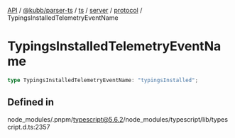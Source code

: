 [API](../../../../../../../../../packages.md) / [@kubb/parser-ts](../../../../../../../index.md) / [ts](../../../../../index.md) / [server](../../../index.md) / [protocol](../index.md) / TypingsInstalledTelemetryEventName

# TypingsInstalledTelemetryEventName

```ts
type TypingsInstalledTelemetryEventName: "typingsInstalled";
```

## Defined in

node\_modules/.pnpm/typescript@5.6.2/node\_modules/typescript/lib/typescript.d.ts:2357
